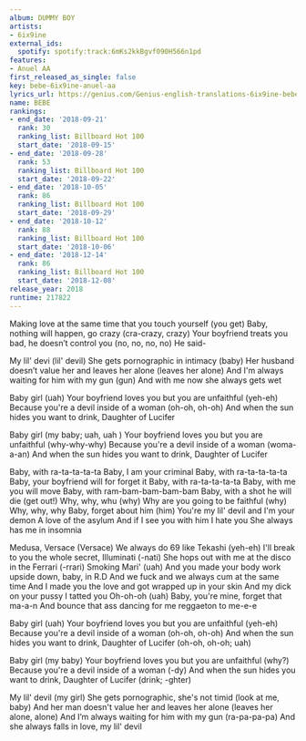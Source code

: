 ```yaml
---
album: DUMMY BOY
artists:
- 6ix9ine
external_ids:
  spotify: spotify:track:6mKs2kkBgvf090H566n1pd
features:
- Anuel AA
first_released_as_single: false
key: bebe-6ix9ine-anuel-aa
lyrics_url: https://genius.com/Genius-english-translations-6ix9ine-bebe-ft-anuel-aa-english-translation-lyrics
name: BEBE
rankings:
- end_date: '2018-09-21'
  rank: 30
  ranking_list: Billboard Hot 100
  start_date: '2018-09-15'
- end_date: '2018-09-28'
  rank: 53
  ranking_list: Billboard Hot 100
  start_date: '2018-09-22'
- end_date: '2018-10-05'
  rank: 86
  ranking_list: Billboard Hot 100
  start_date: '2018-09-29'
- end_date: '2018-10-12'
  rank: 88
  ranking_list: Billboard Hot 100
  start_date: '2018-10-06'
- end_date: '2018-12-14'
  rank: 86
  ranking_list: Billboard Hot 100
  start_date: '2018-12-08'
release_year: 2018
runtime: 217822
---
```

Making love at the same time that you touch yourself (you get)
Baby, nothing will happen, go crazy (cra-crazy, crazy)
Your boyfriend treats you bad, he doesn’t control you (no, no, no, no)
He said-


My lil' devi (lil' devil)
She gets pornographic in intimacy (baby)
Her husband doesn’t value her and leaves her alone (leaves her alone)
And I'm always waiting for him with my gun (gun)
And with me now she always gets wet


Baby girl (uah)
Your boyfriend loves you but you are unfaithful (yeh-eh)
Because you're a devil inside of a woman (oh-oh, oh-oh)
And when the sun hides you want to drink, Daughter of Lucifer

Baby girl (my baby; uah, uah )
Your boyfriend loves you but you are unfaithful (why-why-why)
Because you're a devil inside of a woman (woma-a-an)
And when the sun hides you want to drink, Daughter of Lucifer


Baby, with ra-ta-ta-ta-ta
Baby, I am your criminal
Baby, with ra-ta-ta-ta-ta
Baby, your boyfriend will for forget it
Baby, with ra-ta-ta-ta-ta
Baby, with me you will move
Baby, with ram-bam-bam-bam-bam
Baby, with a shot he will die (get out!)
Why, why, whu (why)
Why are you going to be faithful (why)
Why, why, why
Baby, forget about him (him)
You're my lil' devil and I'm your demon
A love of the asylum
And if I see you with him I hate you
She always has me in insomnia


Medusa, Versace (Versace)
We always do 69 like Tekashi (yeh-eh)
I'll break to you the whole secret, Illuminati (-nati)
She hops out with me at the disco in the Ferrari (-rrari)
Smoking Mari' (uah)
And you made your body work upside down, baby, in R.D
And we fuck and we always cum at the same time
And I made you the love and got wrapped up in your skin
And my dick on your pussy I tatted you
Oh-oh-oh (uah)
Baby, you're mine, forget that ma-a-n
And bounce that ass dancing for me reggaeton to me-e-e


Baby girl (uah)
Your boyfriend loves you but you are unfaithful (yeh-eh)
Because you're a devil inside of a woman (oh-oh, oh-oh)
And when the sun hides you want to drink, Daughter of Lucifer (oh-oh, oh-oh; uah)

Baby girl (my baby)
Your boyfriend loves you but you are unfaithful (why?)
Because you're a devil inside of a woman (-dy)
And when the sun hides you want to drink, Daughter of Lucifer (drink; -ghter)


My lil' devil (my girl)
She gets pornographic, she's not timid (look at me, baby)
And her man doesn't value her and leaves her alone (leaves her alone, alone)
And I’m always waiting for him with my gun (ra-pa-pa-pa)
And she always falls in love, my lil' devil
